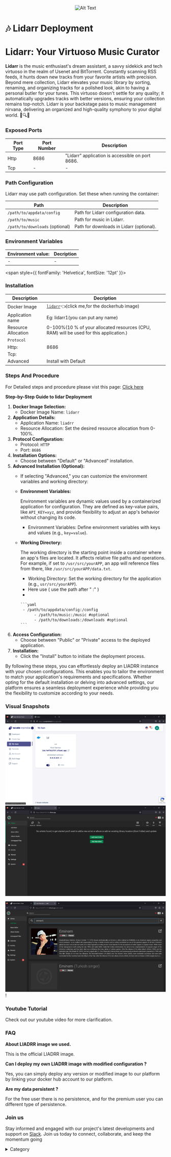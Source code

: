 
<p align="center">
  <img src="/img/dff.jpg" alt="Alt Text" width="25%"/>
</p> 
<span style={{ fontFamily: 'Georgia', fontSize: '12pt' }}>


# 🎶 Lidarr Deployment

# Lidarr: Your Virtuoso Music Curator

**Lidarr** is the music enthusiast's dream assistant, a savvy sidekick and tech virtuoso in the realm of Usenet and BitTorrent. Constantly scanning RSS feeds, it hunts down new tracks from your favorite artists with precision. Beyond mere collection, Lidarr elevates your music library by sorting, renaming, and organizing tracks for a polished look, akin to having a personal butler for your tunes. This virtuoso doesn't settle for any quality; it automatically upgrades tracks with better versions, ensuring your collection remains top-notch. Lidarr is your backstage pass to music management nirvana, delivering an organized and high-quality symphony to your digital world. 🎵🔍🌟

### Exposed Ports

| Port Type | Port Number | Description                                       |
| --------- | ----------- | ------------------------------------------------- |
| Http      | 8686        | "Lidarr" application is accessible on port 8686. |
| Tcp       | -           | -             |

### Path Configuration

Lidarr may use path configuration. Set these when running the container:

| Path                          | Description                             |
| ----------------------------- | --------------------------------------- |
| `/path/to/appdata/config`     | Path for Lidarr configuration data.     |
| `/path/to/music`              | Path for music in Lidarr.               |
| `/path/to/downloads` (optional) | Path for downloads in Lidarr (optional). |


### Environment Variables


|   **Environment value:**          | Decription                                                                                                               | 
| --------------------- | ------                                                                                                                   | 
|-       |  -                              |

</span>


<span style={{ fontFamily: 'Helvetica', fontSize: '12pt' }}>

### Installation

|  Description          | Decription                                                                                                               | 
| --------------------- | ------                                                                                                                   | 
| Docker Image          |  [`lidarr`](https://hub.docker.com/r/linuxserver/lidarr)👈(click me,for the dockerhub image)                                   |
| Application name      |  Eg: lidarr1(you can put any name)                                                                                        | 
| Resource Allocation   |  0-100%(10 % of your allocated resources (CPU, RAM) will be used for this application.)                                  | 
| `Protocol`            |                                                                                                                          | 
|  Http:                | 8686                                                                                                                      |
|  Tcp:                 |                                                                                                                          | 
|    Advanced           |    Install with Default                                                                                                  |


### Steps And Procedure

For Detailed steps and procedure please vist this page: [Click here](https://techscaleinfinite.github.io/introduction/cloud-float/Steps%20and%20procedure)


**Step-by-Step Guide to lidar Deployment**

1. **Docker Image Selection:**
   * Docker Image Name: `lidarr`
2. **Application Details:**
   * Application Name: `liadrr`
   * Resource Allocation: Set the desired resource allocation from 0-100%.
3. **Protocol Configuration:**
   * Protocol: `HTTP`
   * Port: `8686`
4. **Installation Options:**
   * Choose between "Default" or "Advanced" installation.
5. **Advanced Installation (Optional):**
   * If selecting "Advanced," you can customize the environment variables and working directory:
   *   **Environment Variables:**

       Environment variables are dynamic values used by a containerized application for configuration. They are defined as key-value pairs, like `API_KEY=xyz`, and provide flexibility to adjust an app's behavior without changing its code.

       * Environment Variables: Define environment variables with keys and values (e.g., `key=value`).
   *   **Working Directory:**

       The working directory is the starting point inside a container where an app's files are located. It affects relative file paths and operations. For example, if set to `/usr/src/yourAPP`, an app will reference files from there, like `/usr/src/yourAPP/data.txt`.

       * Working Directory: Set the working directory for the application (e.g., `usr/src/yourAPP`).
       * Here use ( use the path after   " :"  )
       *

           ```yaml
            - /path/to/appdata/config:/config
                 - /path/to/music:/music #optional
                 - /path/to/downloads:/downloads #optional
           ```
6. **Access Configuration:**
   * Choose between "Public" or "Private" access to the deployed application.
7. **Installation:**
   * Click the "Install" button to initiate the deployment process.

By following these steps, you can effortlessly deploy an LIADRR instance with your chosen configurations. This enables you to tailor the environment to match your application's requirements and specifications. Whether opting for the default installation or delving into advanced settings, our platform ensures a seamless deployment experience while providing you the flexibility to customize according to your needs.

### Visual Snapshots

![Alt Text](/img/wwr.jpg)
![Alt Text](/img/eeg.jpg)

![Alt Text](/img/dfdd.jpg)
!

### Youtube Tutorial&#x20;

Check out our youtube video for more clarification.



### FAQ

**About LIADRR image we used.**

This is the official LIADRR image.

**Can I deploy my own LIADRR image with modified configuration ?**

Yes, you can simply deploy any version or modified image to our platform by linking your docker hub account to our platform.

**Are my data persistent ?**

For the free user there is no persistence, and for the premium user you can different type of persistence.

### Join us

Stay informed and engaged with our project's latest developments and support on [Slack](https://app.slack.com/client/T04QS32JX6E/C04QKEWE146). Join us today to connect, collaborate, and keep the momentum going

<details>

<summary>Category</summary>

Kubernetes, cloud computing, DevOps, cloud services, hosting platform, container orchestration, cloud infrastructure, cloud deployment, cloud management, cloud technology, cloud solutions&#x20;

</details>

</span>

